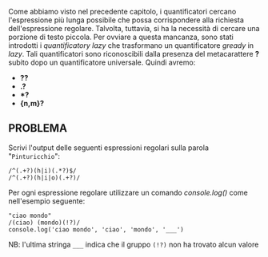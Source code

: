 Come abbiamo visto nel precedente capitolo, i quantificatori cercano l'espressione più lunga possibile che possa corrispondere alla richiesta dell'espressione regolare.
Talvolta, tuttavia, si ha la necessità di cercare una porzione di testo piccola.
Per ovviare a questa mancanza, sono stati introdotti i _quantificatory lazy_ che trasformano un quantificatore _gready_ in _lazy_. Tali quantificatori sono riconoscibili dalla presenza del metacarattere **?** subito dopo un quantificatore universale.
Quindi avremo:
* **??**
* **.?**
* **\*?**
* **{n,m}?**

## PROBLEMA
Scrivi l'output delle seguenti espressioni regolari sulla parola "`Pinturicchio`":
```
/^(.+?)(h|i)(.*?)$/
/^(.+?)(h|i|o)(.+?)/
```

Per ogni espressione regolare utilizzare un comando _console.log()_ come nell'esempio seguente:
```
"ciao mondo"
/(ciao) (mondo)(!?)/
console.log('ciao mondo', 'ciao', 'mondo', '___')
```
NB: l'ultima stringa `___` indica che il gruppo `(!?)` non ha trovato alcun valore
